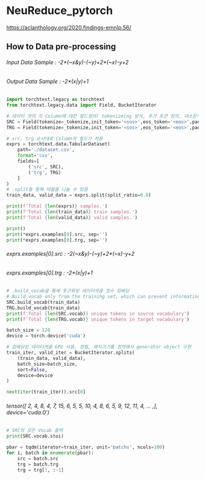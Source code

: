# NeuReduce_pytorch
https://aclanthology.org/2020.findings-emnlp.56/


## How to Data pre-processing

###### Input Data Sample : -2*(~x&y)-(~y)+2*(~x)-y+2 
###### Output Data Sample : -2*(x|y)+1 

```python
import torchtext.legacy as torchtext
from torchtext.legacy.data import Field, BucketIterator
```

```python
# 데이터 셋의 각 Column에 대한 필드정의( tokenizeing 방식, 추가 토큰 정의, 대소문자 처리 )
SRC = Field(tokenize=_tokenize,init_token='<sos>',eos_token='<eos>',pad_token='<pad>',lower=True,batch_first=True)
TRG = Field(tokenize=_tokenize,init_token='<sos>',eos_token='<eos>',pad_token='<pad>',lower=True,batch_first=True)
```

```python
# src, trg 순서대로 Column의 필드가 적용
exprs = torchtext.data.TabularDataset(
    path='./dataset.csv',
    format='csv',
    fields=[
        ('src', SRC),
        ('trg', TRG)
    ]
)
# .split을 통해 비율을 나눌 수 있음
train_data, valid_data = exprs.split(split_ratio=0.8)

print(f'Total {len(exprs)} samples.')
print(f'Total {len(train_data)} train samples.')
print(f'Total {len(valid_data)} valid samples.')

print()
print(*exprs.examples[0].src, sep='')
print(*exprs.examples[0].trg, sep='')
```
###### *exprs.examples[0].src : -2*(~x&y)-(~y)+2*(~x)-y+2 
###### exprs.examples[0].trg : -2*(x|y)+1 

```python
# .build_vocab을 통해 토근화된 데이터셋을 정수 임베딩 
# Build vocab only from the training set, which can prevent information leakage
SRC.build_vocab(train_data)
TRG.build_vocab(train_data)
print(f'Total {len(SRC.vocab)} unique tokens in source vocabulary')
print(f'Total {len(TRG.vocab)} unique tokens in target vocabulary')
```

```python
batch_size = 128
device = torch.device('cuda')

# 임베딩된 데이터셋을 GPU 사용, 정렬, 배치크기를 정의해서 generator object 구현 
train_iter, valid_iter = BucketIterator.splits(
    (train_data, valid_data),
    batch_size=batch_size,
    sort=False,
    device=device
)

next(iter(train_iter)).src[0]
```
###### tensor([ 2,  4,  8,  4,  7, 15,  6,  5,  5, 10,  4,  8,  6,  5,  9, 12, 11,  4, ... ,], device='cuda:0')


```python
# SRC의 모든 Vocab 출력
print(SRC.vocab.stoi)
```

```python
pbar = tqdm(iterator=train_iter, unit='batchs', ncols=100)
for i, batch in enumerate(pbar):
    src = batch.src
    trg = batch.trg
    trg = trg[:, :-1]
```
